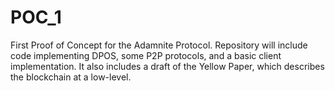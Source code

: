 # POC_1
First Proof of Concept for the Adamnite Protocol. Repository will include code implementing DPOS, some P2P protocols, and a basic client implementation. It also includes a draft of the Yellow Paper, which describes the blockchain at a low-level. 
